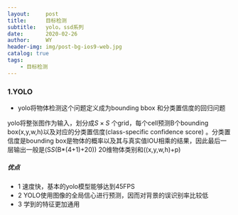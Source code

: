 ```yaml
---
layout:     post
title:      目标检测
subtitle:   yolo，ssd系列
date:       2020-02-26
author:     WY
header-img: img/post-bg-ios9-web.jpg
catalog: true
tags:
    - 目标检测
---
```


<head>
    <script src="https://cdn.mathjax.org/mathjax/latest/MathJax.js?config=TeX-AMS-MML_HTMLorMML" type="text/javascript"></script>
    <script type="text/x-mathjax-config">
        MathJax.Hub.Config({
            tex2jax: {
            skipTags: ['script', 'noscript', 'style', 'textarea', 'pre'],
            inlineMath: [['$','$']]
            }
        });
    </script>
</head>


### 1.YOLO

- yolo将物体检测这个问题定义成为bounding bbox 和分类置信度的回归问题

yolo将整张图作为输入，划分成$S \times S$ 个grid，每个cell预测B个bounding box(x,y,w,h)以及对应的分类置信度(class-specific confidence score)
。分类置信度是bounding box是物体的概率以及其与真实值IOU相乘的结果，因此最后一层输出一般是(S*S*(B*(4+1)+20)) 20维物体类别和((x,y,w,h)+p)

##### 优点
- 1 速度快，基本的yolo模型能够达到45FPS
- 2 YOLO使用图像的全局信心进行预测，因而对背景的误识别率比较低
- 3 学到的特征更加通用